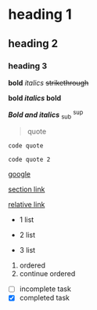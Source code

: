 # heading 1
## heading 2
### heading 3

**bold**
*italics*
~~strikethrough~~

**bold
_italics_
bold**

***Bold and italics***
<sub>sub</sub>
<sup>sup</sup>
> quote

`code quote`
```
code quote 2
```
[google](google.com)

[section link](#heading-1)

[relative link](docs/other.md)

- 1 list
* 2 list
+ 3 list

1. ordered
2. continue ordered

- [ ] incomplete task
- [X] completed task 